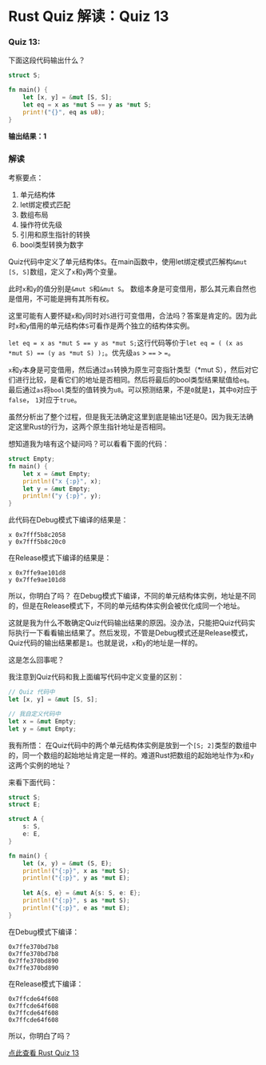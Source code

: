 # Rust Quiz 解读：Quiz 13

### Quiz 13: 

下面这段代码输出什么？

```rust
struct S;

fn main() {
    let [x, y] = &mut [S, S];
    let eq = x as *mut S == y as *mut S;
    print!("{}", eq as u8);
}
```

**输出结果：1**

### 解读

考察要点：

1. 单元结构体
2. let绑定模式匹配
3. 数组布局
4. 操作符优先级
5. 引用和原生指针的转换
6. bool类型转换为数字

Quiz代码中定义了单元结构体`S`。在main函数中，使用let绑定模式匹解构`&mut [S, S]`数组，定义了`x`和`y`两个变量。

此时`x`和`y`的值分别是`&mut S`和`&mut S`。 数组本身是可变借用，那么其元素自然也是借用，不可能是拥有其所有权。

这里可能有人要怀疑`x`和`y`同时对`S`进行可变借用，合法吗？答案是肯定的。因为此时`x`和`y`借用的单元结构体`S`可看作是两个独立的结构体实例。

`let eq = x as *mut S == y as *mut S;`这行代码等价于`let eq = ( (x as *mut S) == (y as *mut S) );`。优先级`as` > `==` > `=`。

`x`和`y`本身是可变借用，然后通过`as`转换为原生可变指针类型（*mut S），然后对它们进行比较，是看它们的地址是否相同。然后将最后的bool类型结果赋值给`eq`。最后通过`as`将`bool`类型的值转换为`u8`。可以预测结果，不是`0`就是`1`，其中`0`对应于`false`， `1`对应于`true`。

虽然分析出了整个过程，但是我无法确定这里到底是输出1还是0。因为我无法确定这里Rust的行为，这两个原生指针地址是否相同。

想知道我为啥有这个疑问吗？可以看看下面的代码：

```rust
struct Empty;
fn main() {
    let x = &mut Empty;
    println!("x {:p}", x);
    let y = &mut Empty;
    println!("y {:p}", y);
}
```

此代码在Debug模式下编译的结果是：

```
x 0x7fff5b8c2058
y 0x7fff5b8c20c0
```

在Release模式下编译的结果是：

```
x 0x7ffe9ae101d8
y 0x7ffe9ae101d8
```

所以，你明白了吗？ 在Debug模式下编译，不同的单元结构体实例，地址是不同的，但是在Release模式下，不同的单元结构体实例会被优化成同一个地址。

这就是我为什么不敢确定Quiz代码输出结果的原因。没办法，只能把Quiz代码实际执行一下看看输出结果了。然后发现，不管是Debug模式还是Release模式，Quiz代码的输出结果都是`1`。也就是说，`x`和`y`的地址是一样的。

这是怎么回事呢？

我注意到Quiz代码和我上面编写代码中定义变量的区别：

```rust
// Quiz 代码中
let [x, y] = &mut [S, S];

// 我自定义代码中
let x = &mut Empty;
let y = &mut Empty;
```

我有所悟： 在Quiz代码中的两个单元结构体实例是放到一个`[S; 2]`类型的数组中的，同一个数组的起始地址肯定是一样的。难道Rust把数组的起始地址作为`x`和`y`这两个实例的地址？

来看下面代码：

```rust
struct S;
struct E;

struct A {
    s: S,
    e: E,
}

fn main() {
    let (x, y) = &mut (S, E);
    println!("{:p}", x as *mut S);
    println!("{:p}", y as *mut E);
    
    let A{s, e} = &mut A{s: S, e: E};
    println!("{:p}", s as *mut S);
    println!("{:p}", e as *mut E);
}
```


在Debug模式下编译：

```
0x7ffe370bd7b8
0x7ffe370bd7b8
0x7ffe370bd890
0x7ffe370bd890
```

在Release模式下编译：

```
0x7ffcde64f608
0x7ffcde64f608
0x7ffcde64f608
0x7ffcde64f608
```

所以，你明白了吗？

[点此查看 Rust Quiz 13](https://dtolnay.github.io/rust-quiz/13)